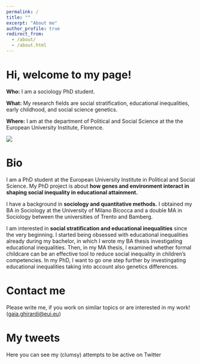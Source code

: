 ```yaml
---
permalink: /
title: ""
excerpt: "About me"
author_profile: true
redirect_from: 
  - /about/
  - /about.html
---
```



Hi, welcome to my page!
======


**Who:**    I am a sociology PhD student.

**What:**   My research fields are social stratification, educational inequalities, early childhood, and social science genetics. 

**Where:**  I am at the department of Political and Social Science at the the European University Institute, Florence.

![](http://gaiaghirardi.github.io/images/bybike1.jpeg)


Bio
======


 I am a PhD student at the European University Institute in Political and Social Science. My PhD project is about **how genes and environment interact in shaping social inequality in educational attainment.** 

 I have a background in **sociology and quantitative methods.** I obtained my BA in Sociology at the University of Milano Bicocca and a double MA in Sociology between the universities of Trento and Bamberg. 

I am interested in **social stratification and educational inequalities** since the very beginning. I started being obsessed with educational inequalities already during my bachelor, in which I wrote my BA thesis investigating educational inequalities. Then, in my MA thesis, I examined whether formal childcare can be an effective tool to reduce social inequality in children’s competencies. In my PhD, I want to go one step further by investingating educational inequalities taking into account also genetics differences. 


Contact me
======

Please write me, if you work on similar topics or are interested in my work! (gaia.ghirardi@eui.eu)


My tweets 
======

Here you can see my (clumsy) attempts to be active on Twitter 

<a class="twitter-timeline" data-tweet-limit="1" data-width="700"  align="center"  href="https://twitter.com/GaiaGhirardi?ref_src=twsrc%5Etfw"> </a> <script async src="https://platform.twitter.com/widgets.js" charset="utf-8"></script>


